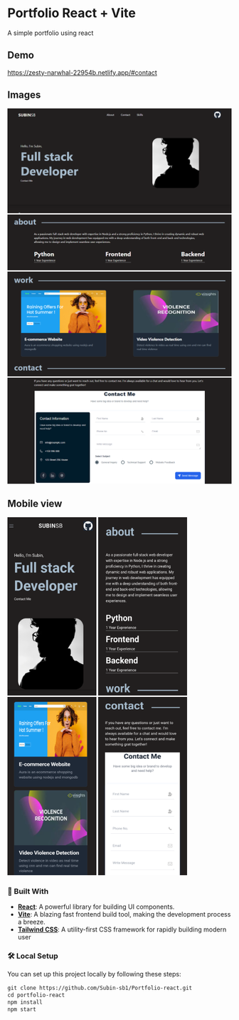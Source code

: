 # Portfolio React + Vite

A simple portfolio using react

## Demo
https://zesty-narwhal-22954b.netlify.app/#contact
## Images
![text](./others/f.png)
![text](./others/s.png)
![text](./others/t.png)
![text](./others/fr.png)

## Mobile view
<img src="./others/Screenshot_2024-11-10-12-37-02-962_com.android.chrome.png" alt="drawing" width="200" height="400"/>
<img src="./others/Screenshot_2024-11-10-13-46-25-714_com.android.chrome.png" alt="drawing" width="200" height="400"/>
<img src="./others/Screenshot_2024-11-10-13-46-42-145_com.android.chrome.png" alt="drawing" width="200" height="400"/>
<img src="./others/Screenshot_2024-11-10-13-46-56-030_com.android.chrome.png" alt="drawing" width="200" height="400"/>

### 🔧 Built With

- [**React**](https://react.dev/): A powerful library for building UI components.
- [**Vite**](https://vitejs.dev/): A blazing fast frontend build tool, making the development process a breeze.
- [**Tailwind CSS**](https://tailwindcss.com/): A utility-first CSS framework for rapidly building modern user 


### 🛠️ Local Setup

You can set up this project locally by following these steps:

```
git clone https://github.com/Subin-sb1/Portfolio-react.git
cd portfolio-react
npm install
npm start
```
